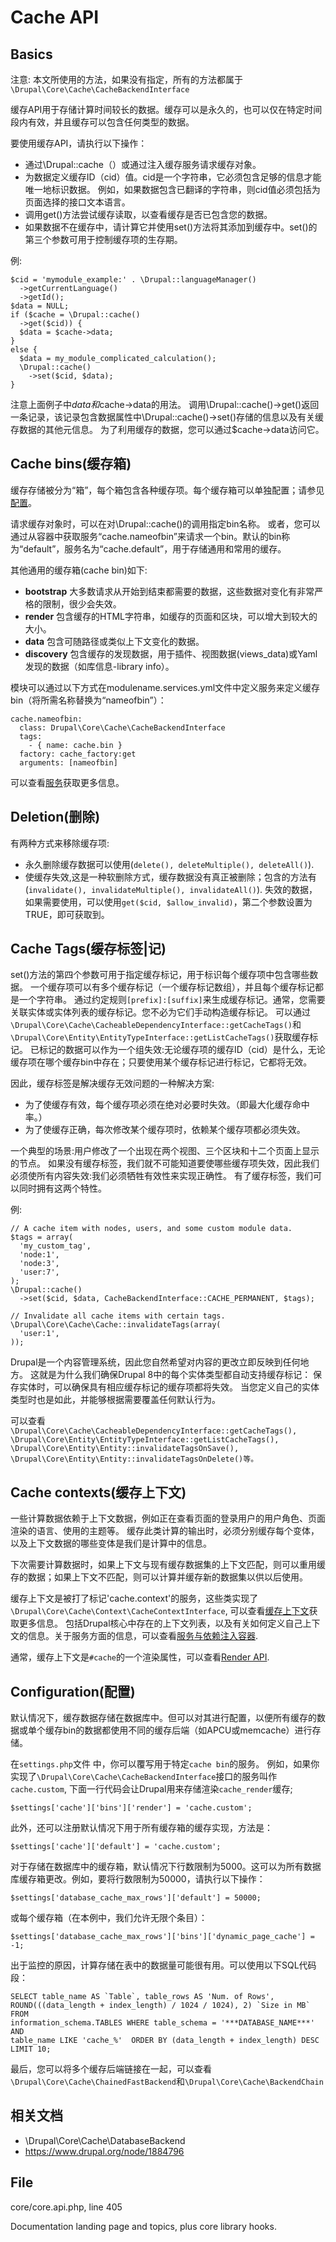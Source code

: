 Cache API 
========

## Basics

注意: 本文所使用的方法，如果没有指定，所有的方法都属于`\Drupal\Core\Cache\CacheBackendInterface`

缓存API用于存储计算时间较长的数据。缓存可以是永久的，也可以仅在特定时间段内有效，并且缓存可以包含任何类型的数据。

要使用缓存API，请执行以下操作：
* 通过\Drupal::cache（）或通过注入缓存服务请求缓存对象。
* 为数据定义缓存ID（cid）值。cid是一个字符串，它必须包含足够的信息才能唯一地标识数据。
例如，如果数据包含已翻译的字符串，则cid值必须包括为页面选择的接口文本语言。
* 调用get()方法尝试缓存读取，以查看缓存是否已包含您的数据。
* 如果数据不在缓存中，请计算它并使用set()方法将其添加到缓存中。set()的第三个参数可用于控制缓存项的生存期。

例:
```$xslt
$cid = 'mymodule_example:' . \Drupal::languageManager()
  ->getCurrentLanguage()
  ->getId();
$data = NULL;
if ($cache = \Drupal::cache()
  ->get($cid)) {
  $data = $cache->data;
}
else {
  $data = my_module_complicated_calculation();
  \Drupal::cache()
    ->set($cid, $data);
}
```

注意上面例子中$data和$cache->data的用法。
调用\Drupal::cache()->get()返回一条记录，该记录包含数据属性中\Drupal::cache()->set()存储的信息以及有关缓存数据的其他元信息。
为了利用缓存的数据，您可以通过$cache->data访问它。

## Cache bins(缓存箱)
缓存存储被分为“箱”，每个箱包含各种缓存项。每个缓存箱可以单独配置；请参见[配置](config_api.md)。

请求缓存对象时，可以在对\Drupal::cache()的调用指定bin名称。
或者，您可以通过从容器中获取服务“cache.nameofbin”来请求一个bin。默认的bin称为“default”，服务名为“cache.default”，用于存储通用和常用的缓存。

其他通用的缓存箱(cache bin)如下:
* **bootstrap** 大多数请求从开始到结束都需要的数据，这些数据对变化有非常严格的限制，很少会失效。 
* **render** 包含缓存的HTML字符串，如缓存的页面和区块，可以增大到较大的大小。
* **data** 包含可随路径或类似上下文变化的数据。
* **discovery** 包含缓存的发现数据，用于插件、视图数据(views_data)或Yaml发现的数据（如库信息-library info）。

模块可以通过以下方式在modulename.services.yml文件中定义服务来定义缓存bin（将所需名称替换为“nameofbin”）：
```$xslt
cache.nameofbin:
  class: Drupal\Core\Cache\CacheBackendInterface
  tags:
    - { name: cache.bin }
  factory: cache_factory:get
  arguments: [nameofbin]
```
可以查看[服务](container.md)获取更多信息。

## Deletion(删除)
有两种方式来移除缓存项:
* 永久删除缓存数据可以使用(`delete(), deleteMultiple(), deleteAll()`).
* 使缓存失效,这是一种软删除方式，缓存数据没有真正被删除；包含的方法有(`invalidate(), invalidateMultiple(), invalidateAll()`).
失效的数据，如果需要使用，可以使用`get($cid, $allow_invalid)`，第二个参数设置为TRUE，即可获取到。

## Cache Tags(缓存标签|记)
set()方法的第四个参数可用于指定缓存标记，用于标识每个缓存项中包含哪些数据。
一个缓存项可以有多个缓存标记（一个缓存标记数组），并且每个缓存标记都是一个字符串。
通过约定规则`[prefix]:[suffix]`来生成缓存标记。通常，您需要关联实体或实体列表的缓存标记。您不必为它们手动构造缓存标记。
可以通过`\Drupal\Core\Cache\CacheableDependencyInterface::getCacheTags()`和`\Drupal\Core\Entity\EntityTypeInterface::getListCacheTags()`获取缓存标记。
已标记的数据可以作为一个组失效:无论缓存项的缓存ID（cid）是什么，无论缓存项在哪个缓存bin中存在；只要使用某个缓存标记进行标记，它都将无效。

因此，缓存标签是解决缓存无效问题的一种解决方案:
* 为了使缓存有效，每个缓存项必须在绝对必要时失效。（即最大化缓存命中率。）
* 为了使缓存正确，每次修改某个缓存项时，依赖某个缓存项都必须失效。

一个典型的场景:用户修改了一个出现在两个视图、三个区块和十二个页面上显示的节点。
如果没有缓存标签，我们就不可能知道要使哪些缓存项失效，因此我们必须使所有内容失效:我们必须牺牲有效性来实现正确性。
有了缓存标签，我们可以同时拥有这两个特性。

例:
```$xslt
// A cache item with nodes, users, and some custom module data.
$tags = array(
  'my_custom_tag',
  'node:1',
  'node:3',
  'user:7',
);
\Drupal::cache()
  ->set($cid, $data, CacheBackendInterface::CACHE_PERMANENT, $tags);

// Invalidate all cache items with certain tags.
\Drupal\Core\Cache\Cache::invalidateTags(array(
  'user:1',
));
```
Drupal是一个内容管理系统，因此您自然希望对内容的更改立即反映到任何地方。
这就是为什么我们确保Drupal 8中的每个实体类型都自动支持缓存标记：
保存实体时，可以确保具有相应缓存标记的缓存项都将失效。
当您定义自己的实体类型时也是如此，并能够根据需要覆盖任何默认行为。

可以查看`\Drupal\Core\Cache\CacheableDependencyInterface::getCacheTags(), \Drupal\Core\Entity\EntityTypeInterface::getListCacheTags(), 
\Drupal\Core\Entity\Entity::invalidateTagsOnSave(), \Drupal\Core\Entity\Entity::invalidateTagsOnDelete()等。`

## Cache contexts(缓存上下文)
一些计算数据依赖于上下文数据，例如正在查看页面的登录用户的用户角色、页面渲染的语言、使用的主题等。
缓存此类计算的输出时，必须分别缓存每个变体，以及上下文数据的哪些变体是我们是计算中的信息。

下次需要计算数据时，如果上下文与现有缓存数据集的上下文匹配，则可以重用缓存的数据；如果上下文不匹配，则可以计算并缓存新的数据集以供以后使用。

缓存上下文是被打了标记'cache.context'的服务，这些类实现了`\Drupal\Core\Cache\Context\CacheContextInterface`, 可以查看[缓存上下文](https://www.drupal.org/developing/api/8/cache/contexts)获取更多信息。
包括Drupal核心中存在的上下文列表，以及有关如何定义自己上下文的信息。关于服务方面的信息，可以查看[服务与依赖注入容器](container.md).

通常，缓存上下文是`#cache`的一个渲染属性，可以查看[Render API](render_api.md).

## Configuration(配置)
默认情况下，缓存数据存储在数据库中。但可以对其进行配置，以便所有缓存的数据或单个缓存bin的数据都使用不同的缓存后端（如APCU或memcache）进行存储。

在`settings.php`文件 中，你可以覆写用于特定`cache bin`的服务。
例如，如果你实现了`\Drupal\Core\Cache\CacheBackendInterface`接口的服务叫作`cache.custom`, 
下面一行代码会让Drupal用来存储渲染`cache_render`缓存;

```$xslt
$settings['cache']['bins']['render'] = 'cache.custom';
```

此外，还可以注册默认情况下用于所有缓存箱的缓存实现，方法是：
```$xslt
$settings['cache']['default'] = 'cache.custom';
```

对于存储在数据库中的缓存箱，默认情况下行数限制为5000。这可以为所有数据库缓存箱更改。例如，要将行数限制为50000，请执行以下操作：
```$xslt
$settings['database_cache_max_rows']['default'] = 50000;
```
或每个缓存箱（在本例中，我们允许无限个条目）：
```$xslt
$settings['database_cache_max_rows']['bins']['dynamic_page_cache'] = -1;
```
出于监控的原因，计算存储在表中的数据量可能很有用。可以使用以下SQL代码段：
```$xslt
SELECT table_name AS `Table`, table_rows AS 'Num. of Rows',
ROUND(((data_length + index_length) / 1024 / 1024), 2) `Size in MB` FROM
information_schema.TABLES WHERE table_schema = '***DATABASE_NAME***' AND
table_name LIKE 'cache_%'  ORDER BY (data_length + index_length) DESC
LIMIT 10;
```
最后，您可以将多个缓存后端链接在一起，可以查看`\Drupal\Core\Cache\ChainedFastBackend`和`\Drupal\Core\Cache\BackendChain`

## 相关文档
* \Drupal\Core\Cache\DatabaseBackend
* https://www.drupal.org/node/1884796

## File
core/core.api.php, line 405

Documentation landing page and topics, plus core library hooks.